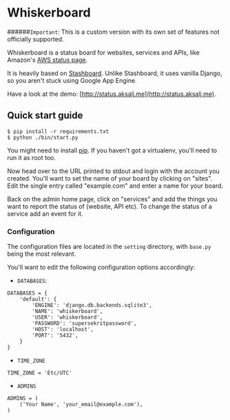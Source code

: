 # Whiskerboard

######`Important`: This is a custom version with its own set of features not officially supported.

Whiskerboard is a status board for websites, services and APIs, like Amazon's [AWS status page](http://status.aws.amazon.com/).

It is heavily based on [Stashboard](http://www.stashboard.org/). Unlike Stashboard, it uses vanilla Django, so you aren't stuck using Google App Engine.

Have a look at the demo: [http://status.aksalj.me](http://status.aksalj.me).

## Quick start guide
    
    $ pip install -r requirements.txt
    $ python ./bin/start.py

You might need to install [pip](http://www.pip-installer.org/en/latest/installing.html). If you haven't got a virtualenv, you'll need to run it as root too.

Now head over to the URL printed to stdout and login with the account you created. You'll want to set the name of your board by clicking on "sites". Edit the single entry called "example.com" and enter a name for your board.

Back on the admin home page, click on "services" and add the things you want to report the status of (website, API etc). To change the status of a service add an event for it.

### Configuration

The configuration files are located in the `setting` directory, with `base.py` being the most relevant.

You'll want to edit the following configuration options accordingly:

- `DATABASES`:

```
DATABASES = {
    'default': {
        'ENGINE': 'django.db.backends.sqlite3',
        'NAME': 'whiskerboard',
        'USER': 'whiskerboard',
        'PASSWORD': 'supersekritpassword',
        'HOST': 'localhost',
        'PORT': '5432',
    }
}
```

- `TIME_ZONE`

`TIME_ZONE = 'Etc/UTC'`

- `ADMINS`

```
ADMINS = (
    ('Your Name', 'your_email@example.com'),
)
```


